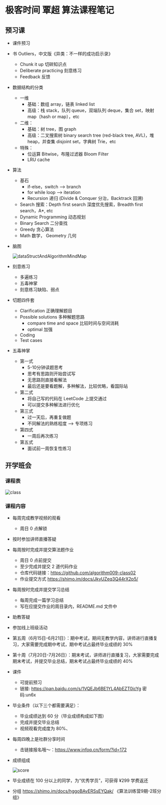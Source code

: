 # 极客时间 覃超 算法课程笔记

## 预习课

- 课件预习
- 书 Outliers，中文版《异类：不一样的成功启示录》
  - Chunk it up 切碎知识点
  - Deliberate practicing 刻意练习
  - Feedback 反馈

- 数据结构的分类
  - 一维
    - 基础：数组 array，链表 linked list
    - 高级：栈 stack，队列 queue，双端队列 deque，集合 set，映射 map（hash or map），etc
  - 二维：
    - 基础：树 tree，图 graph
    - 高级：二叉搜索树 binary search tree (red-black tree, AVL)，堆 heap，并查集 disjoint set，字典树 Trie，etc
  - 特殊：
    - 位运算 Bitwise，布隆过滤器 Bloom Filter
    - LRU cache
- 算法
  - 基石
    - if-else，switch --> branch
    - for while loop --> iteration
    - Recursion 递归 (Divide & Conquer 分治，Backtrack 回溯)
  - Search 搜索：Depth first search 深度优先搜索，Breadth first search，A*, etc
  - Dynamic Programming 动态规划
  - Binary Search 二分查找
  - Greedy 贪心算法
  - Math 数学， Geometry 几何

- 脑图

  ![dataStructAndAlgorithmMindMap](images/dataStructAndAlgorithmMindMap.png)

- 刻意练习

  - 多遍练习
  - 五毒神掌
  - 刻意练习缺陷、弱点

- 切题四件套

  - Clarification 正确理解题目
  - Possible solutions 多种解题思路
    - compare time and space 比较时间与空间消耗
    - optimal 加强
  - Coding
  - Test cases

- 五毒神掌
  - 第一式
    - 5-10分钟读题思考
    - 思考有思路则开始尝试写
    - 无思路则直接看解法
    - 最后还是要看题解，多种解法，比较优略，看国际站
  - 第二式
    - 将自己写的代码在 LeetCode 上提交通过
    - 可以提交多种解法进行优化
  - 第三式
    - 过一天后，再重复做题
    - 不同解法的熟练程度 --> 专项练习
  - 第四式
    - 一周后再次练习
  - 第五式
    - 面试前一周恢复性练习

## 开学班会

### 课程表

![class](images/class.jpg)

### 课程内容

- 每周完成教学视频的观看
  - 周日 0 点解锁
- 按时参加讲师直播答疑
- 每周按时完成并提交算法题作业
  - 周日 0 点前提交
  - 至少完成并提交 2 道代码作业
  - 仓库代码链接：https://github.com/algorithm009-class02
  - 作业提交方式 https://shimo.im/docs/JkyUZeq3Q44rX2p5/
- 每周按时完成并提交学习总结
  - 每周完成一篇学习总结
  - 写在应提交作业的周目录内，README.md 文件中
- 助教答疑
- 参加线上班级活动

- 第五周（6月15日-6月21日）：期中考试，期间无教学内容，讲师进行直播复习，大家需要完成期中考试，期中考试占最终毕业成绩的 30%
- 第十周（7月20日-7月26日）：期末考试，讲师进行直播复习，大家需要完成期末考试，并提交毕业总结，期末考试占最终毕业成绩的 40%
- 课件
  - 可提前预习
  - 链接: https://pan.baidu.com/s/1VQEJb6BE1YL4AbEZT0icYg   密码:un6x

- 毕业条件（以下三个都需要满足）：
  - 毕业成绩达到 60 分（毕业成绩构成如下图）
  - 完成并提交毕业总结
  - 视频观看完成度为 80%、
- 每周四晚上是社群分享时间
  - 击链接报名哦～：https://www.infoq.cn/form/?id=172

- 成绩组成

  ![score](images/score.png)

- 毕业成绩在 100 分以上的同学，为“优秀学员”，可获得 ¥299 学费返还

- 分组 https://shimo.im/docs/hggoBAvERSsEYQak/ 《算法训练营9期-2班分组》